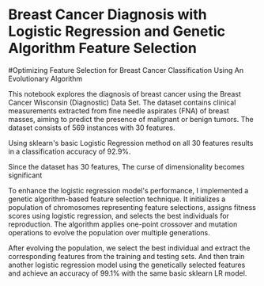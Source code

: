 # Breast Cancer Diagnosis with Logistic Regression and Genetic Algorithm Feature Selection

#Optimizing Feature Selection for Breast Cancer Classification Using An Evolutionary Algorithm

This notebook explores the diagnosis of breast cancer using the Breast Cancer Wisconsin (Diagnostic) Data Set. The dataset contains clinical measurements extracted from fine needle aspirates (FNA) of breast masses, aiming to predict the presence of malignant or benign tumors. The dataset consists of 569 instances with 30 features.

Using sklearn's basic Logistic Regression method on all 30 features results in a classification accuracy of 92.9%.

Since the dataset has 30 features, The curse of dimensionality becomes significant

To enhance the logistic regression model's performance, I implemented a genetic algorithm-based feature selection technique. It initializes a population of chromosomes representing feature selections, assigns fitness scores using logistic regression, and selects the best individuals for reproduction. The algorithm applies one-point crossover and mutation operations to evolve the population over multiple generations.

After evolving the population, we select the best individual and extract the corresponding features from the training and testing sets. And then train another logistic regression model using the genetically selected features and achieve an accuracy of 99.1% with the same basic sklearn LR model.
